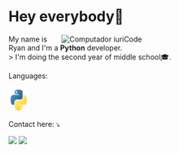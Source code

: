 # Hey everybody👋
<img src="https://raw.githubusercontent.com/MicaelliMedeiros/micaellimedeiros/master/image/computer-illustration.png" min-width="400px" max-width="400px" width="400px" align="right" alt="Computador iuriCode">

<p align="left"> 
  My name is Ryan and I'm a <strong>Python</strong> developer.<br>
>   I'm doing the second year of middle school🎓.
</p>

<p align="left">
  Languages:
  <div style="display: inline_block">
  <img align="center" alt="ryan-py" height="50" width="40" src="https://raw.githubusercontent.com/devicons/devicon/1119b9f84c0290e0f0b38982099a2bd027a48bf1/icons/python/python-original.svg">
</div>
</p>

<p align="left">
  Contact here: ⤵️
</p>


<p align="left">
  <a href="mailto:ryanpgregorio@gmail.com" alt="Gmail">
  <img src="https://img.shields.io/badge/Gmail-D14836?style=for-the-badge&logo=gmail&logoColor=white" /></a>

  <a href="https://www.linkedin.com/in/ryan-gregorio-28941b253/" alt="Linkedin">
  <img src="https://img.shields.io/badge/LinkedIn-0077B5?style=for-the-badge&logo=linkedin&logoColor=white" /></a>
</p>  
